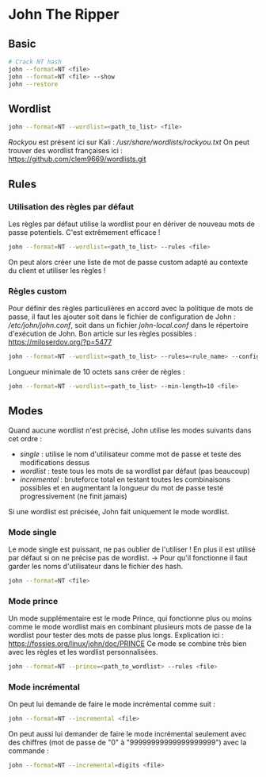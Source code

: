 ```toc

```


# John The Ripper
## Basic
```bash
# Crack NT hash
john --format=NT <file>
john --format=NT <file> --show 
john --restore
```

## Wordlist
```bash 
john --format=NT --wordlist=<path_to_list> <file>
```

*Rockyou* est présent ici sur Kali : */usr/share/wordlists/rockyou.txt*
On peut trouver des wordlist françaises ici : https://github.com/clem9669/wordlists.git 

## Rules
### Utilisation des règles par défaut
Les règles par défaut utilise la wordlist pour en dériver de nouveau mots de passe potentiels. C'est extrêmement efficace !
```bash
john --format=NT --wordlist=<path_to_list> --rules <file>
```

On peut alors créer une liste de mot de passe custom adapté au contexte du client et utiliser les règles !

### Règles custom
Pour définir des règles particulières en accord avec la politique de mots de passe, il faut les ajouter soit dans le fichier de configuration de John : */etc/john/john.conf*, soit dans un fichier *john-local.conf* dans le répertoire d'exécution de John.
Bon article sur les règles possibles : https://miloserdov.org/?p=5477

```bash
john --format=NT --wordlist=<path_to_list> --rules=<rule_name> --config=john-local.conf <file>
```

Longueur minimale de 10 octets sans créer de règles :
```bash
john --format=NT --wordlist=<path_to_list> --min-length=10 <file>
```


## Modes
Quand aucune wordlist n'est précisé, John utilise les modes suivants dans cet ordre :
- *single* : utilise le nom d'utilisateur comme mot de passe et teste des modifications dessus 
- *wordlist* : teste tous les mots de sa wordlist par défaut (pas beaucoup)
- *incremental* : bruteforce total en testant toutes les combinaisons possibles et en augmentant la longueur du mot de passe testé progressivement (ne finit jamais)

Si une wordlist est précisée, John fait uniquement le mode wordlist.

### Mode single
Le mode single est puissant, ne pas oublier de l'utiliser ! En plus il est utilisé par défaut si on ne précise pas de wordlist.
-> Pour qu'il fonctionne il faut garder les noms d'utilisateur dans le fichier des hash.
```bash
john --format=NT <file>
```

### Mode prince
Un mode supplémentaire est le mode Prince, qui fonctionne plus ou moins comme le mode wordlist mais en combinant plusieurs mots de passe de la wordlist pour tester des mots de passe plus longs.
Explication ici : https://fossies.org/linux/john/doc/PRINCE
Ce mode se combine très bien avec les règles et les wordlist personnalisées.
```bash
john --format=NT --prince=<path_to_wordlist> --rules <file>
```

### Mode incrémental
On peut lui demande de faire le mode incrémental comme suit :
```bash
john --format=NT --incremental <file>
```

On peut aussi lui demander de faire le mode incrémental seulement avec des chiffres (mot de passe de "0" à "99999999999999999999") avec la commande :
```bash
john --format=NT --incremental=digits <file>
```